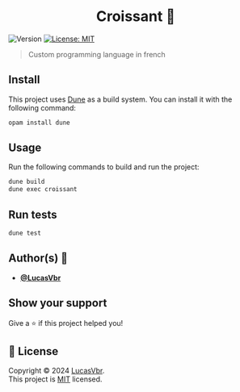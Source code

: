 <h1 align="center">Croissant 🥐</h1>
<p>
  <img alt="Version" src="https://img.shields.io/badge/version-0.0.1-blue.svg?cacheSeconds=2592000" />
  <a href="./LICENSE" target="_blank">
    <img alt="License: MIT" src="https://img.shields.io/badge/License-MIT-yellow.svg" />
  </a>
</p>

> Custom programming language in french

## Install

This project uses [Dune](https://dune.build/) as a build system. You can install it with the following command:

```sh
opam install dune
```

## Usage

Run the following commands to build and run the project:

```sh
dune build
dune exec croissant
```

## Run tests

```sh
dune test
```

## Author(s) 👤

- **[@LucasVbr](https://github.com/LucasVbr)**

## Show your support

Give a ⭐️ if this project helped you!

## 📝 License

Copyright © 2024 [LucasVbr](https://github.com/LucasVbr).<br />
This project is [MIT](LICENSE) licensed.